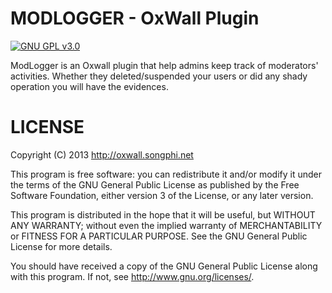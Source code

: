 MODLOGGER - OxWall Plugin
=========================

[![GNU GPL v3.0](http://www.gnu.org/graphics/gplv3-127x51.png)](http://www.gnu.org/licenses/gpl.html)

ModLogger is an Oxwall plugin that help admins keep track of moderators' activities. Whether they deleted/suspended your users or did any shady operation you will have the evidences.

LICENSE
=======

Copyright (C) 2013 <http://oxwall.songphi.net>

This program is free software: you can redistribute it and/or modify
it under the terms of the GNU General Public License as published by
the Free Software Foundation, either version 3 of the License, or
any later version.

This program is distributed in the hope that it will be useful,
but WITHOUT ANY WARRANTY; without even the implied warranty of
MERCHANTABILITY or FITNESS FOR A PARTICULAR PURPOSE.  See the
GNU General Public License for more details.

You should have received a copy of the GNU General Public License
along with this program.  If not, see <http://www.gnu.org/licenses/>.

